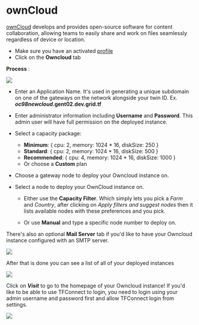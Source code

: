 # ownCloud

[ownCloud](https://owncloud.com/) develops and provides open-source software for content collaboration, allowing teams to easily share and work on files seamlessly regardless of device or location.


- Make sure you have an activated [profile](weblets/weblets_profile_manager)
- Click on the **Owncloud** tab

__Process__ :

![](weblets/img/owncloud1.png)

- Enter an Application Name. It's used in generating a unique subdomain on one of the gateways on the network alongside your twin ID. Ex. ***oc98newcloud*.gent02.dev.grid.tf**

- Enter administrator information including **Username** and **Password**. This admin user will have full permission on the deployed instance.


- Select a capacity package:
    - **Minimum**: { cpu: 2, memory: 1024 * 16, diskSize: 250 }
    - **Standard**: { cpu: 2, memory: 1024 * 16, diskSize: 500 }
    - **Recommended**: { cpu: 4, memory: 1024 * 16, diskSize: 1000 }
    - Or choose a **Custom** plan
- Choose a gateway node to deploy your Owncloud instance on.

- Select a node to deploy your OwnCloud instance on.

    - Either use the **Capacity Filter**. Which simply lets you pick a *Farm* and *Country*, after clicking on *Apply filters and suggest nodes* then it lists available nodes with these preferences and you pick.


    - Or use **Manual** and type a specific node number to deploy on.



There's also an optional **Mail Server** tab if you'd like to have your Owncloud instance configured with an SMTP server.

![](weblets/img/owncloud4.png)

After that is done you can see a list of all of your deployed instances

![](weblets/img/owncloud5.png)

Click on ***Visit*** to go to the homepage of your Owncloud instance! If you'd like to be able to use TFConnect to login, you need to login using your admin username and password first and allow TFConnect login from settings.

![](weblets/img/owncloud6.png)
